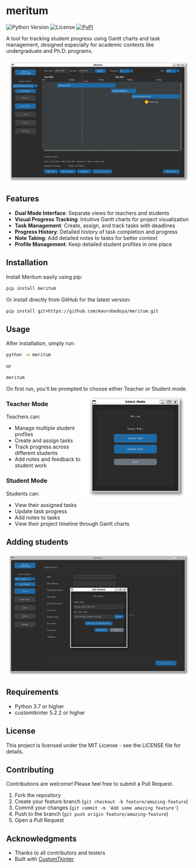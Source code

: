 # meritum

![Python Version](https://img.shields.io/badge/python-3.7%2B-blue)
![License](https://img.shields.io/badge/license-MIT-green)
[![PyPI](https://img.shields.io/pypi/v/meritum)](https://pypi.org/project/meritum/)

A tool for tracking student progress using Gantt charts and task management, designed especially for academic contexts like undergraduate and Ph.D. programs.

[<img align="center" src="https://raw.githubusercontent.com/maurobedoya/meritum/main/meritum/assets/04_meritum.PNG" width="800" />](https://raw.githubusercontent.com/maurobedoya/meritum/main/meritum/assets/04_meritum.PNG)

## Features

- **Dual Mode Interface**: Separate views for teachers and students
- **Visual Progress Tracking**: Intuitive Gantt charts for project visualization
- **Task Management**: Create, assign, and track tasks with deadlines
- **Progress History**: Detailed history of task completion and progress
- **Note Taking**: Add detailed notes to tasks for better context
- **Profile Management**: Keep detailed student profiles in one place

## Installation

Install Meritum easily using pip:

```bash
pip install meritum
```

Or install directly from GitHub for the latest version:

```bash
pip install git+https://github.com/maurobedoya/meritum.git
```

## Usage

After installation, simply run:

```bash
python -m meritum
```

or 
```bash
meritum
```

On first run, you'll be prompted to choose either Teacher or Student mode.
[<img align="right" src="./meritum/assets/01_meritum.PNG" width="300" />](.//meritum/assets/01_meritum.PNG)

### Teacher Mode

Teachers can:
- Manage multiple student profiles
- Create and assign tasks
- Track progress across different students
- Add notes and feedback to student work

### Student Mode

Students can:
- View their assigned tasks
- Update task progress
- Add notes to tasks
- View their project timeline through Gantt charts

## Adding students

[<img align="center" src="./meritum/assets/03_meritum.PNG" width="800" />](./meritum/assets/03_meritum.PNG)


## Requirements

- Python 3.7 or higher
- customtkinter 5.2.2 or higher

## License

This project is licensed under the MIT License - see the LICENSE file for details.

## Contributing

Contributions are welcome! Please feel free to submit a Pull Request.

1. Fork the repository
2. Create your feature branch (`git checkout -b feature/amazing-feature`)
3. Commit your changes (`git commit -m 'Add some amazing feature'`)
4. Push to the branch (`git push origin feature/amazing-feature`)
5. Open a Pull Request

## Acknowledgments

- Thanks to all contributors and testers
- Built with [CustomTkinter](https://github.com/TomSchimansky/CustomTkinter)

